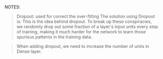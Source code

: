 NOTES:
> Dropout: used for correct the over-fitting
The solution using Dropout is:
    This is the idea behind dropout. To break up these conspiracies, 
    we randomly drop out some fraction of a layer's input units 
    every step of training, making it much harder for the network 
    to learn those spurious patterns in the training data.



> When adding dropout, we need to increase the number of units in Dense layer.
> 
> 
